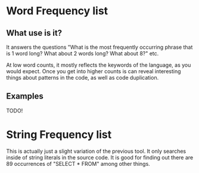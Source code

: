 Word Frequency list
====================

What use is it?
----------------

It answers the questions "What is the most frequently occurring phrase that is 1 word long? What about 2 words long? What about 8?" etc. 

At low word counts, it mostly reflects the keywords of the language, as you would expect.  Once you get into higher counts is can reveal interesting things about patterns in the code, as well as code duplication.

Examples
----------------

TODO!


String Frequency list
======================

This is actually just a slight variation of the previous tool. It only searches inside of string literals in the source code. It is good for finding out there are 89 occurrences of "SELECT * FROM" among other things.

